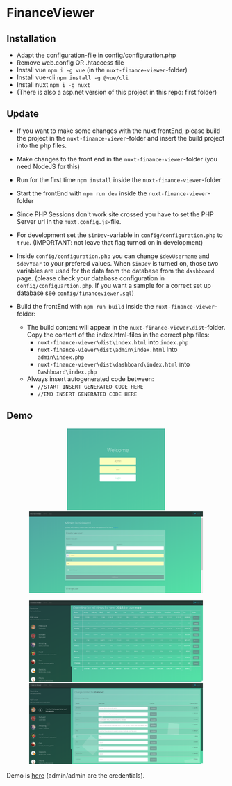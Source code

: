 # FinanceViewer

## Installation

- Adapt the configuration-file in config/configuration.php
- Remove web.config OR .htaccess file
- Install vue `npm i -g vue` (in the `nuxt-finance-viewer`-folder)
- Install vue-cli `npm install -g @vue/cli`
- Install nuxt `npm i -g nuxt`
- (There is also a asp.net version of this project in this repo: first folder)

## Update

- If you want to make some changes with the nuxt frontEnd, please build the project in the `nuxt-finance-viewer`-folder and insert the build project into the php files.
- Make changes to the front end in the `nuxt-finance-viewer`-folder (you need NodeJS for this)
- Run for the first time `npm install` inside the `nuxt-finance-viewer`-folder
- Start the frontEnd with `npm run dev` inside the `nuxt-finance-viewer`-folder
- Since PHP Sessions don't work site crossed you have to set the PHP Server url in the `nuxt.config.js`-file.
- For development set the `$inDev`-variable in `config/configuration.php` to `true`. (IMPORTANT: not leave that flag turned on in development)
- Inside `config/configuration.php` you can change `$devUsername` and `$devYear` to your prefered values.
  When `$inDev` is turned on, those two variables are used for the data from the database from the `dashboard` page. (please check your database configuration in `config/configuartion.php`. If you want a sample for a correct set up database see `config/financeviewer.sql`)

- Build the frontEnd with `npm run build` inside the `nuxt-finance-viewer`-folder:
  - The build content will appear in the `nuxt-finance-viewer\dist`-folder. Copy the content of the index.html-files in the correct php files:
    - `nuxt-finance-viewer\dist\index.html` into `index.php`
    - `nuxt-finance-viewer\dist\admin\index.html` into `admin\index.php`
    - `nuxt-finance-viewer\dist\dashboard\index.html` into `Dashboard\index.php`
  - Always insert autogenerated code between:
    - `//START INSERT GENERATED CODE HERE`
    - `//END INSERT GENERATED CODE HERE`

## Demo
<p align="center">
    <img src="screenshots/1.png" height="187">
    <img src="screenshots/2.png" width="400">
</p>
<p align="center">
    <img src="screenshots/3.png" width="400">
    <img src="screenshots/4.png" width="400">
</p>

Demo is [here](https://financeviewer.manuelweb.at/demo/) (admin/admin are the credentials).
